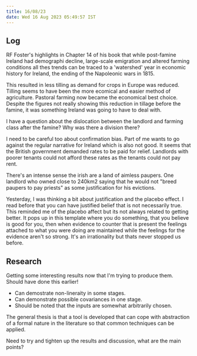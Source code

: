 ```yaml
---
title: 16/08/23
date: Wed 16 Aug 2023 05:49:57 IST
---
```


## Log

RF Foster's highlights in Chapter 14 of his book that while post-famine Ireland had demographi decline, large-scale
emigration and altered farming conditions all thes trends can be traced to a 'watershed' year in economic history for
Ireland, the ending of the Napoleonic wars in 1815.

This resulted in less tilling as demand for crops in Europe was reduced. Tilling seems to have been the more ecomical
and easier method of agriculture. Pastoral farming now became the economical best choice. Despite the figures not really
showing this reduction in tillage before the famine, it was something Ireland was going to have to deal with.

I have a question about the dislocation between the landlord and farming class after the famine? Why was there a
division there?

I need to be careful too about confirmation bias. Part of me wants to go against the regular narrative for Ireland which
is also not good. It seems that the British government demanded rates to be paid for relief. Landlords with poorer
tenants could not afford these rates as the tenants could not pay rent.

There's an intense sense the irish are a land of aimless paupers. One landlord who owned close to 240km2 saying that he
would not "breed paupers to pay priests" as some justification for his evictions.

Yesterday, I was thinking a bit about justification and the placebo effect. I read before that you can have justified
belief that is not necessarily true. This reminded me of the placebo affect but its not always related to getting
better. It pops up in this template where you do something, that you believe is good for you, then when evidence to
counter that is present the feelings attached to what you were doing are maintained while the feelings for the evidence
aren't so strong. It's an irrationality but thats never stopped us before.

## Research 

Getting some interesting results now that I'm trying to produce them. Should have done this earlier!

* Can demostrate non-lineraity in some stages.
* Can demonstrate possible covariances in one stage.
* Should be noted that the inputs are somewhat arbitrarily chosen.

The general thesis is that a tool is developed that can cope with abstraction of a formal nature in the literature so
that common techniques can be applied.

Need to try and tighten up the results and discussion, what are the main points?
